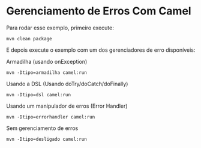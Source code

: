 Gerenciamento de Erros Com Camel
=========================

Para rodar esse exemplo, primeiro execute:

```shell
mvn clean package
```

E depois execute o exemplo com um dos gerenciadores de erro disponíveis:


Armadilha (usando onException)
```
mvn -Dtipo=armadilha camel:run
```

Usando a DSL (Usando doTry/doCatch/doFinally)
```
mvn -Dtipo=dsl camel:run
```

Usando um manipulador de erros (Error Handler)
```
mvn -Dtipo=errorhandler camel:run
```

Sem gerenciamento de erros
```
mvn -Dtipo=desligado camel:run
```
